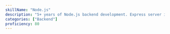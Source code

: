 ```yaml
---
skillName: "Node.js"
description: "5+ years of Node.js backend development. Express server implementation, API development, and server-side JavaScript for full-stack applications across multiple roles."
categories: ["Backend"]
proficiency: 80
---
```

